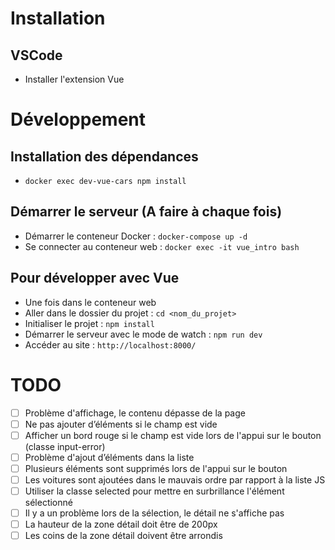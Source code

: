 # Installation

## VSCode
- Installer l'extension Vue

# Développement

## Installation des dépendances
- `docker exec dev-vue-cars npm install`

## Démarrer le serveur (A faire à chaque fois)
- Démarrer le conteneur Docker : `docker-compose up -d`
- Se connecter au conteneur web : `docker exec -it vue_intro bash`


## Pour développer avec Vue
- Une fois dans le conteneur web
- Aller dans le dossier du projet : `cd <nom_du_projet>`
- Initialiser le projet : `npm install`
- Démarrer le serveur avec le mode de watch : `npm run dev`
- Accéder au site : `http://localhost:8000/`


# TODO
- [ ] Problème d'affichage, le contenu dépasse de la page
- [ ] Ne pas ajouter d’éléments si le champ est vide
- [ ] Afficher un bord rouge si le champ est vide lors de l'appui sur le bouton (classe input-error)
- [ ] Problème d'ajout d’éléments dans la liste
- [ ] Plusieurs éléments sont supprimés lors de l'appui sur le bouton
- [ ] Les voitures sont ajoutées dans le mauvais ordre par rapport à la liste JS
- [ ] Utiliser la classe selected pour mettre en surbrillance l'élément sélectionné
- [ ] Il y a un problème lors de la sélection, le détail ne s'affiche pas
- [ ] La hauteur de la zone détail doit être de 200px
- [ ] Les coins de la zone détail doivent être arrondis